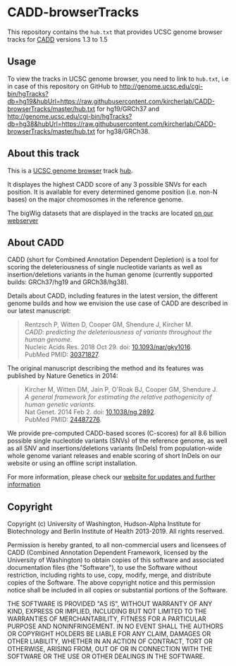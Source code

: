 # CADD-browserTracks

This repository contains the `hub.txt` that provides UCSC genome browser tracks
for [CADD](http://cadd.gs.washington.edu/) versions 1.3 to 1.5

## Usage

To view the tracks in UCSC genome browser, you need to link to `hub.txt`,
i.e in case of this repository on GitHub to
http://genome.ucsc.edu/cgi-bin/hgTracks?db=hg19&hubUrl=https://raw.githubusercontent.com/kircherlab/CADD-browserTracks/master/hub.txt
for hg19/GRCh37 and
http://genome.ucsc.edu/cgi-bin/hgTracks?db=hg38&hubUrl=https://raw.githubusercontent.com/kircherlab/CADD-browserTracks/master/hub.txt
for hg38/GRCh38.

## About this track

This is a [UCSC genome browser](https://genome.ucsc.edu/cgi-bin/hgGateway)
track [hub](https://genome.ucsc.edu/goldenPath/help/hgTrackHubHelp.html).

It displayes the highest CADD score of any 3 possible SNVs for each position.
It is available for every determined genome position (i.e. non-N bases) on the major chromosomes in the reference genome.

The bigWig datasets that are displayed in the tracks are located [on our webserver](http://krishna.gs.washington.edu/download/CADD/bigWig/)

## About CADD

CADD (short for Combined Annotation Dependent Depletion) is a tool for scoring
the deleteriousness of single nucleotide variants as well as
insertion/deletions variants in the human genome
(currently supported builds: GRCh37/hg19 and GRCh38/hg38).

Details about CADD, including features in the latest version, the different
genome builds and how we envision the use case of CADD are described in our
latest manuscript:
<blockquote>
Rentzsch P, Witten D, Cooper GM, Shendure J, Kircher M. <br>
<i>CADD: predicting the deleteriousness of variants throughout the human genome.</i><br>
Nucleic Acids Res. 2018 Oct 29. doi: <a target="_blank" href="http://dx.doi.org/10.1093/nar/gky1016">10.1093/nar/gky1016</a>.<br>
PubMed PMID: <a target="_blank" href="http://www.ncbi.nlm.nih.gov/pubmed/30371827">30371827</a>.
</blockquote>

The original manuscript describing the method and its features was published by Nature Genetics in 2014:
<blockquote>
Kircher M, Witten DM, Jain P, O'Roak BJ, Cooper GM, Shendure J. <br>
<i>A general framework for estimating the relative pathogenicity of human genetic variants.</i><br>
Nat Genet. 2014 Feb 2. doi: <a target="_blank" href="http://dx.doi.org/10.1038/ng.2892">10.1038/ng.2892</a>.<br>
PubMed PMID: <a target="_blank" href="http://www.ncbi.nlm.nih.gov/pubmed/24487276">24487276</a>.
</blockquote>

We provide pre-computed CADD-based scores (C-scores) for all 8.6 billion
possible single nucleotide variants (SNVs) of the reference genome, as well as
all SNV and insertions/deletions variants (InDels) from population-wide whole
genome variant releases and enable scoring of short InDels on our website or 
using an offline script installation.

For more information, please check our
[website for updates and further information](http://cadd.gs.washington.edu)

## Copyright

Copyright (c) University of Washington, Hudson-Alpha Institute for
Biotechnology and Berlin Institute of Health 2013-2019. All rights reserved.

Permission is hereby granted, to all non-commercial users and licensees of CADD
(Combined Annotation Dependent Framework, licensed by the University of
Washington) to obtain copies of this software and associated documentation
files (the "Software"), to use the Software without restriction, including
rights to use, copy, modify, merge, and distribute copies of the Software. The
above copyright notice and this permission notice shall be included in all
copies or substantial portions of the Software.

THE SOFTWARE IS PROVIDED "AS IS", WITHOUT WARRANTY OF ANY KIND, EXPRESS OR
IMPLIED, INCLUDING BUT NOT LIMITED TO THE WARRANTIES OF MERCHANTABILITY,
FITNESS FOR A PARTICULAR PURPOSE AND NONINFRINGEMENT. IN NO EVENT SHALL THE
AUTHORS OR COPYRIGHT HOLDERS BE LIABLE FOR ANY CLAIM, DAMAGES OR OTHER
LIABILITY, WHETHER IN AN ACTION OF CONTRACT, TORT OR OTHERWISE, ARISING FROM,
OUT OF OR IN CONNECTION WITH THE SOFTWARE OR THE USE OR OTHER DEALINGS IN THE
SOFTWARE.

